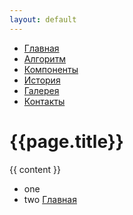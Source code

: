 ```yaml
---
layout: default
---
```

* [Главная]({{site.url}}/{{site.project}}/index.html "Главная")
* [Алгоритм]({{site.url}}/{{site.project}}/rules/index.html "Алгоритм работы")
* [Компоненты]({{site.url}}/{{site.project}}/components/index.html "Компоненты дистибота")
* [История]({{site.url}}/{{site.project}}/history/index.html "История создания")
* [Галерея]({{site.url}}/{{site.project}}/gallery/index.html "Галерея")
* [Контакты]({{site.url}}/{{site.project}}/contacts/index.html "Контакты")  
# {{page.title}}
{{ content }}
* one
* two
[Главная]({{site.url}}/{{site.project}}/distibot/index.html "Главная")
